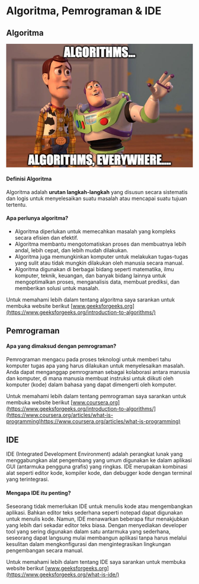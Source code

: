 # Algoritma, Pemrograman & IDE

## Algoritma
![algorithm](../Images/algorithms_everywhere.jpg)
#### Definisi Algoritma  
Algoritma adalah **urutan langkah-langkah** yang disusun secara sistematis dan 
logis untuk menyelesaikan suatu masalah atau mencapai suatu tujuan tertentu.

#### Apa perlunya algoritma?
* Algoritma diperlukan untuk memecahkan masalah yang kompleks secara efisien dan efektif. 
* Algoritma membantu mengotomatiskan proses dan membuatnya lebih andal, lebih cepat, dan lebih mudah dilakukan.
* Algoritma juga memungkinkan komputer untuk melakukan tugas-tugas yang sulit atau tidak mungkin dilakukan oleh manusia secara manual.
* Algoritma digunakan di berbagai bidang seperti matematika, ilmu komputer, teknik, keuangan, dan banyak bidang lainnya untuk mengoptimalkan proses, menganalisis data, membuat prediksi, dan memberikan solusi untuk masalah.  

Untuk memahami lebih dalam tentang algoritma saya sarankan untuk membuka website berikut [www.geeksforgeeks.org](https://www.geeksforgeeks.org/introduction-to-algorithms/)   

## Pemrograman
#### Apa yang dimaksud dengan pemrograman?
Pemrograman mengacu pada proses teknologi untuk memberi tahu komputer tugas apa yang harus dilakukan untuk menyelesaikan masalah. Anda dapat menganggap pemrograman sebagai kolaborasi antara manusia dan komputer, di mana manusia membuat instruksi untuk diikuti oleh komputer (kode) dalam bahasa yang dapat dimengerti oleh komputer.

Untuk memahami lebih dalam tentang pemrograman saya sarankan untuk membuka website berikut [www.coursera.org](https://www.geeksforgeeks.org/introduction-to-algorithms/](https://www.coursera.org/articles/what-is-programming)https://www.coursera.org/articles/what-is-programming)

## IDE
IDE (Integrated Development Environment) adalah perangkat lunak yang menggabungkan alat pengembang yang umum digunakan ke dalam aplikasi GUI (antarmuka pengguna grafis) yang ringkas. IDE merupakan kombinasi alat seperti editor kode, kompiler kode, dan debugger kode dengan terminal yang terintegrasi.  

#### Mengapa IDE itu penting?
Seseorang tidak memerlukan IDE untuk menulis kode atau mengembangkan aplikasi. Bahkan editor teks sederhana seperti notepad dapat digunakan untuk menulis kode. Namun, IDE menawarkan beberapa fitur menakjubkan yang lebih dari sekadar editor teks biasa. Dengan menyediakan developer tool yang sering digunakan dalam satu antarmuka yang sederhana, seseorang dapat langsung mulai membangun aplikasi tanpa harus melalui kesulitan dalam mengkonfigurasi dan mengintegrasikan lingkungan pengembangan secara manual.  

Untuk memahami lebih dalam tentang IDE saya sarankan untuk membuka website berikut [www.geeksforgeeks.org](https://www.geeksforgeeks.org/what-is-ide/)
